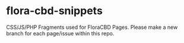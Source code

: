 # flora-cbd-snippets
CSS/JS/PHP Fragments used for FloraCBD Pages. Please make a new branch for each page/issue within this repo. 
